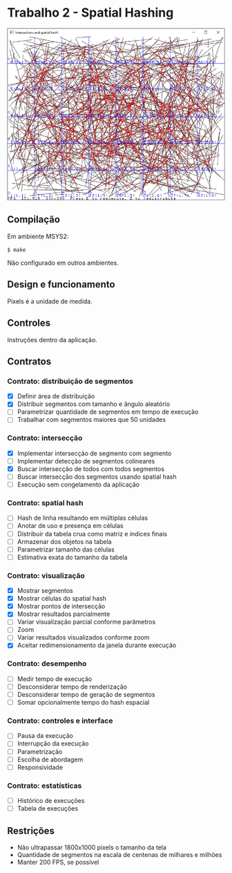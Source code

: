 # Trabalho 2 - Spatial Hashing

![Visualização da intersecção entre segmentos](print.png)

## Compilação

Em ambiente MSYS2:

    $ make

Não configurado em outros ambientes.

## Design e funcionamento

Pixels é a unidade de medida.

## Controles

Instruções dentro da aplicação.

## Contratos

### Contrato: distribuição de segmentos

- [X] Definir área de distribuição
- [X] Distribuir segmentos com tamanho e ângulo aleatório
- [ ] Parametrizar quantidade de segmentos em tempo de execução
- [ ] Trabalhar com segmentos maiores que 50 unidades

### Contrato: intersecção

- [X] Implementar intersecção de segmento com segmento
- [ ] Implementar detecção de segmentos colineares
- [X] Buscar intersecção de todos com todos segmentos
- [ ] Buscar intersecção dos segmentos usando spatial hash
- [ ] Execução sem congelamento da aplicação

### Contrato: spatial hash

- [ ] Hash de linha resultando em múltiplas células
- [ ] Anotar de uso e presença em células
- [ ] Distribuir da tabela crua como matriz e índices finais
- [ ] Armazenar dos objetos na tabela
- [ ] Parametrizar tamanho das células
- [ ] Estimativa exata do tamanho da tabela

### Contrato: visualização

- [X] Mostrar segmentos
- [X] Mostrar células do spatial hash
- [X] Mostrar pontos de intersecção
- [X] Mostrar resultados parcialmente
- [ ] Variar visualização parcial conforme parâmetros
- [ ] Zoom
- [ ] Variar resultados visualizados conforme zoom
- [X] Aceitar redimensionamento da janela durante execução

### Contrato: desempenho

- [ ] Medir tempo de execução
- [ ] Desconsiderar tempo de renderização
- [ ] Desconsiderar tempo de geração de segmentos
- [ ] Somar opcionalmente tempo do hash espacial

### Contrato: controles e interface

- [ ] Pausa da execução
- [ ] Interrupção da execução
- [ ] Parametrização
- [ ] Escolha de abordagem
- [ ] Responsividade

### Contrato: estatísticas 

- [ ] Histórico de execuções
- [ ] Tabela de execuções

## Restrições

- Não ultrapassar 1800x1000 pixels o tamanho da tela
- Quantidade de segmentos na escala de centenas de milhares e milhões
- Manter 200 FPS, se possível
